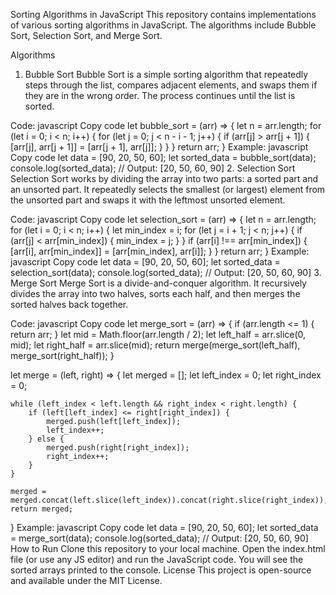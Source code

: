 Sorting Algorithms in JavaScript
This repository contains implementations of various sorting algorithms in JavaScript. The algorithms include Bubble Sort, Selection Sort, and Merge Sort.

Algorithms
1. Bubble Sort
Bubble Sort is a simple sorting algorithm that repeatedly steps through the list, compares adjacent elements, and swaps them if they are in the wrong order. The process continues until the list is sorted.

Code:
javascript
Copy code
let bubble_sort = (arr) => {
    let n = arr.length;
    for (let i = 0; i < n; i++) {
        for (let j = 0; j < n - i - 1; j++) {
            if (arr[j] > arr[j + 1]) {
                [arr[j], arr[j + 1]] = [arr[j + 1], arr[j]]; 
            }
        }
    }
    return arr;
}
Example:
javascript
Copy code
let data = [90, 20, 50, 60];
let sorted_data = bubble_sort(data);
console.log(sorted_data); // Output: [20, 50, 60, 90]
2. Selection Sort
Selection Sort works by dividing the array into two parts: a sorted part and an unsorted part. It repeatedly selects the smallest (or largest) element from the unsorted part and swaps it with the leftmost unsorted element.

Code:
javascript
Copy code
let selection_sort = (arr) => {
    let n = arr.length;
    for (let i = 0; i < n; i++) {
        let min_index = i;
        for (let j = i + 1; j < n; j++) {
            if (arr[j] < arr[min_index]) {
                min_index = j;
            }
        }
        if (arr[i] !== arr[min_index]) {
            [arr[i], arr[min_index]] = [arr[min_index], arr[i]];
        }
    }
    return arr;
}
Example:
javascript
Copy code
let data = [90, 20, 50, 60];
let sorted_data = selection_sort(data);
console.log(sorted_data); // Output: [20, 50, 60, 90]
3. Merge Sort
Merge Sort is a divide-and-conquer algorithm. It recursively divides the array into two halves, sorts each half, and then merges the sorted halves back together.

Code:
javascript
Copy code
let merge_sort = (arr) => {
    if (arr.length <= 1) {
        return arr;
    }
    let mid = Math.floor(arr.length / 2);
    let left_half = arr.slice(0, mid);
    let right_half = arr.slice(mid);
    return merge(merge_sort(left_half), merge_sort(right_half));
}

let merge = (left, right) => {
    let merged = [];
    let left_index = 0;
    let right_index = 0;

    while (left_index < left.length && right_index < right.length) {
        if (left[left_index] <= right[right_index]) {
            merged.push(left[left_index]);
            left_index++;
        } else {
            merged.push(right[right_index]);
            right_index++;
        }
    }

    merged = merged.concat(left.slice(left_index)).concat(right.slice(right_index));
    return merged;
}
Example:
javascript
Copy code
let data = [90, 20, 50, 60];
let sorted_data = merge_sort(data);
console.log(sorted_data); // Output: [20, 50, 60, 90]
How to Run
Clone this repository to your local machine.
Open the index.html file (or use any JS editor) and run the JavaScript code.
You will see the sorted arrays printed to the console.
License
This project is open-source and available under the MIT License.

